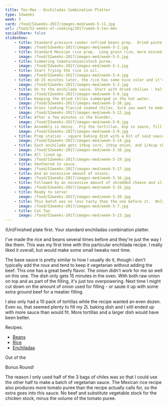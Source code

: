```yaml
---
title: Tex-Mex - Enchiladas Combination Platter
type: 52weeks
week: 5
card: /food/52weeks-2017/images-med/week-5-11.jpg
url: /food/52-weeks-of-cooking/2017/week-5-tex-mex
socialShare: false
slideshow:
    - title: Standard pressure cooker refried beans prep.  Dried pinto beans, diced onion, minced garlic, dried oregano, vegetable oil.
      image: /food/52weeks-2017/images-med/week-5-2.jpg
    - title: Standard Mexican rice prep.  Long grain rice, more minced garlic, diced jalapeno.  Short grain rice would work too.  I just prefer Basmati.
      image: /food/52weeks-2017/images-med/week-5-5.jpg
    - title: Simmering tomato/onion/stock puree.
      image: /food/52weeks-2017/images-med/week-5-1.jpg
    - title: Start frying the rice in oil.
      image: /food/52weeks-2017/images-med/week-5-4.jpg
    - title: 10-15 minutes later, the rice has some nice color and it's ready to add the tomato puree & finish cooking.
      image: /food/52weeks-2017/images-med/week-5-3.jpg
    - title: On to the enchilada sauce. Start with dried chilies - half a bag each of the bottom 3 and a couple arbol pods for heat.
      image: /food/52weeks-2017/images-med/week-5-6.jpg
    - title: Keeping the dried chiles submerged in the hot water.
      image: /food/52weeks-2017/images-med/week-5-10.jpg
    - title: Gross looking flaccid soaked chiles. Sure you want to make these into a sauce, boss?
      image: /food/52weeks-2017/images-med/week-5-12.jpg
    - title: After a few minutes in the blender,
      image: /food/52weeks-2017/images-med/week-5-8.jpg
    - title: Assembly is messy.  Fry the tortillas, dip in sauce, fill, roll. Fast forward to fully assembled and ready to bake.
      image: /food/52weeks-2017/images-med/week-5-9.jpg
    - title: Prep station - square baking dish with a bit of said sauce spread out on the bottom, an open pack of flour tortillas with 6 left, frozen corn, diced onion, fresh shredded monterey jack cheese.
      image: /food/52weeks-2017/images-med/week-5-14.jpg
    - title: Each enchilada gets 1tbsp corn, 1tbsp onion, and 1/4cup cheese.
      image: /food/52weeks-2017/images-med/week-5-18.jpg
    - title: All lined up.
      image: /food/52weeks-2017/images-med/week-5-19.jpg
    - title: Smothered in sauce.
      image: /food/52weeks-2017/images-med/week-5-17.jpg
    - title: And an excessive amount of onions.
      image: /food/52weeks-2017/images-med/week-5-16.jpg
    - title: Followed by an excessive amount of shredded cheese and sliced jalapeno.
      image: /food/52weeks-2017/images-med/week-5-15.jpg
    - title: Ready to serve!
      image: /food/52weeks-2017/images-med/week-5-20.jpg
    - title: This batch was no less tasty than the one before it.  Only complaint is they were a little chewy.  The tortillas probably should have been lightly fried first.  I also usually use less sauce, leaving more tortilla exposed to get a bit of the edges crisped up.
      image: /food/52weeks-2017/images-med/week-5-7.jpg
    - title: Cat Tax
      image: /food/52weeks-2017/images-med/week-5-13.jpg
---
```

(Un)Finished plate first. Your standard enchiladas combination platter.

I've made the rice and beans several times before and they're just the way I like them. This was my first time with this particular enchilada recipe.  I really liked it overall, but would make some small tweaks next time.

The base sauce is pretty similar to how I usually do it, though i don't typically add the roux and tend to keep it vegetarian without adding the beef.  This one has a great beefy flavor.  The onion didn't work for me so well on this one.  The dish only gets 15 minutes in the oven.  With both raw onion on top and as part of the filling, it's just too overpowering.  Next time I might cut down on the amount of onion used for filling - or saute it up with some extra ground beef for a meatier filling.  

I also only had a 10 pack of tortillas while the recipe wanted an even dozen.  Even so, that seemed plenty to fill my 2L baking dish and I still ended up with more sauce than would fit.  More tortillas and a larger dish would have been better.

Recipes:
* [Beans](http://www.seriouseats.com/recipes/2010/02/pressure-cooker-refried-beans-vegetarian-mexican-recipe.html)
* [Rice](http://www.thekitchn.com/recipe-mexican-rice-recipes-from-the-kitchn-198867)
* [Enchiladas](http://www.seriouseats.com/recipes/2014/06/tex-mex-cheese-enchiladas-with-red-chili-gravy-recipe.html)

Out of the

Bonus Round!

The reason I only used half of the 3 bags of chiles was so that I could use the other half to make a batch of vegetarian sauce.  The Mexican rice recipe also produces more tomato puree than the recipe actually calls for, so the extra goes into this sauce. No beef and substitute vegetable stock for the chicken stock, minus the volume of the tomato puree.



















